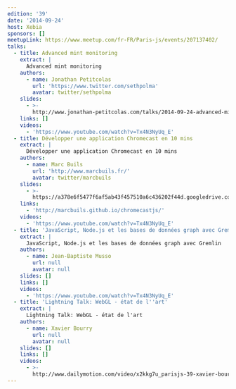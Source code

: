 ```yaml
---
edition: '39'
date: '2014-09-24'
host: Xebia
sponsors: []
meetupLink: https://www.meetup.com/fr-FR/Paris-js/events/207137402/
talks:
  - title: Advanced mint monitoring
    extract: |
      Advanced mint monitoring
    authors:
      - name: Jonathan Petitcolas
        url: 'https://www.twitter.com/sethpolma'
        avatar: twitter/sethpolma
    slides:
      - >-
        http://www.jonathan-petitcolas.com/talks/2014-09-24-advanced-mint-monitoring/2014-09-24-advanced-mint-monitoring.html
    links: []
    videos:
      - 'https://www.youtube.com/watch?v=Tx4N3NyUq_E'
  - title: Développer une application Chromecast en 10 mins
    extract: |
      Développer une application Chromecast en 10 mins
    authors:
      - name: Marc Buils
        url: 'http://www.marcbuils.fr/'
        avatar: twitter/marcbuils
    slides:
      - >-
        https://a378e6f5477f6af5ab43f457510a6c436202f44d.googledrive.com/host/0B7E1cle5Q-hIWjA3Q1RrRkVEdm8/presentation/#1
    links:
      - 'http://marcbuils.github.io/chromecastjs/'
    videos:
      - 'https://www.youtube.com/watch?v=Tx4N3NyUq_E'
  - title: 'JavaScript, Node.js et les bases de données graph avec Gremlin'
    extract: |
      JavaScript, Node.js et les bases de données graph avec Gremlin
    authors:
      - name: Jean-Baptiste Musso
        url: null
        avatar: null
    slides: []
    links: []
    videos:
      - 'https://www.youtube.com/watch?v=Tx4N3NyUq_E'
  - title: 'Lightning Talk: WebGL - état de l''art'
    extract: |
      Lightning Talk: WebGL - état de l'art
    authors:
      - name: Xavier Bourry
        url: null
        avatar: null
    slides: []
    links: []
    videos:
      - >-
        http://www.dailymotion.com/video/x2kkg7u_parisjs-39-xavier-bourry-webgl-etat-de-l-art_webcam
---
```

